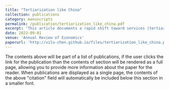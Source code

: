```yaml
---
title: "Tertiarization like China"
collection: publications
category: manuscripts
permalink: /publication/tertiarization_like_china.pdf
excerpt: 'This article documents a rapid shift toward services (tertiarization) of the Chinese economy since 2005, as evidenced by the significant increase in both employment and value-added shares of the service sector. Notably, our analysis reveals that a variety of measures of productivity growth have been greater in the service sector than in the manufacturing sector. Firm-level measures of dynamism corroborate this ongoing tertiarization trend, which is not limited to services used as inputs to industrial production but extends also to consumer services. These findings are robust across different growth accounting methodologies, including a recently proposed method by Fan et al. (2023) that addresses challenges associated with the measurement of quality improvements in service industries.'
date: 2023-09-01
venue: 'Annual Review of Economics'
paperurl: 'http://xilu-chen.github.io/files/tertiarization_like_china.pdf'
---
```

The contents above will be part of a list of publications, if the user clicks the link for the publication than the contents of section will be rendered as a full page, allowing you to provide more information about the paper for the reader. When publications are displayed as a single page, the contents of the above "citation" field will automatically be included below this section in a smaller font.
